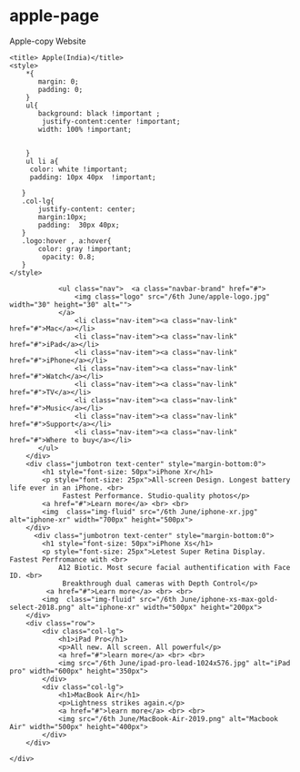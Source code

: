 # apple-page
Apple-copy Website
<head>
   
    <title> Apple(India)</title>
    <style>
        *{
           margin: 0;
           padding: 0;
        }
        ul{
           background: black !important ;
            justify-content:center !important;
           width: 100% !important;
         
          
        }
        ul li a{
         color: white !important;
         padding: 10px 40px  !important;
         
       }
       .col-lg{
           justify-content: center;
           margin:10px;
           padding:  30px 40px;
       }
       .logo:hover , a:hover{
           color: gray !important;
            opacity: 0.8;
       }
    </style>
</head>
<body>
    <div>
        <div>
            <nav class="navbar navbar-fixed-sm bg-light justify-content-center" style="padding: 0vw">
               
                <ul class="nav">  <a class="navbar-brand" href="#">
                    <img class="logo" src="/6th June/apple-logo.jpg" width="30" height="30" alt="">
                </a>
                    <li class="nav-item"><a class="nav-link" href="#">Mac</a></li>
                    <li class="nav-item"><a class="nav-link" href="#">iPad</a></li>
                    <li class="nav-item"><a class="nav-link" href="#">iPhone</a></li>
                    <li class="nav-item"><a class="nav-link" href="#">Watch</a></li>
                    <li class="nav-item"><a class="nav-link" href="#">TV</a></li>
                    <li class="nav-item"><a class="nav-link" href="#">Music</a></li>
                    <li class="nav-item"><a class="nav-link" href="#">Support</a></li>
                    <li class="nav-item"><a class="nav-link" href="#">Where to buy</a></li>
           </ul>
        </div>
        <div class="jumbotron text-center" style="margin-bottom:0">
            <h1 style="font-size: 50px">iPhone Xr</h1>
            <p style="font-size: 25px">All-screen Design. Longest battery life ever in an iPhone. <br>
                 Fastest Performance. Studio-quality photos</p>
            <a href="#">Learn more</a> <br> <br>
            <img  class="img-fluid" src="/6th June/iphone-xr.jpg" alt="iphone-xr" width="700px" height="500px">
        </div>
          <div class="jumbotron text-center" style="margin-bottom:0">
            <h1 style="font-size: 50px">iPhone Xs</h1>
            <p style="font-size: 25px">Letest Super Retina Display. Fastest Perfromance with <br> 
                A12 Biotic. Most secure facial authentification with Face ID. <br>
                 Breakthrough dual cameras with Depth Control</p>
             <a href="#">Learn more</a> <br> <br>
            <img  class="img-fluid" src="/6th June/iphone-xs-max-gold-select-2018.png" alt="iphone-xr" width="500px" height="200px">
        </div>
        <div class="row">
            <div class="col-lg">
                <h1>iPad Pro</h1>
                <p>All new. All screen. All powerful</p>
                <a href="#">learn more</a> <br> <br>
                <img src="/6th June/ipad-pro-lead-1024x576.jpg" alt="iPad pro" width="600px" height="350px">
            </div>
            <div class="col-lg">
                <h1>MacBook Air</h1>
                <p>Lightness strikes again.</p>
                <a href="#">learn more</a> <br> <br>
                <img src="/6th June/MacBook-Air-2019.png" alt="Macbook Air" width="500px" height="400px">
            </div>
        </div>

    </div>
</body>
